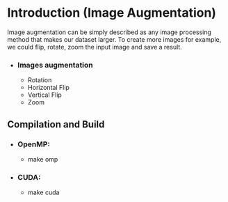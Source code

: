 # Introduction (Image Augmentation)
Image augmentation can be simply described as any image processing method that makes our dataset larger. To create more images for example, we could flip, rotate, zoom the input image and save a result.

* ### Images augmentation
	* Rotation
	* Horizontal Flip
	* Vertical Flip
	* Zoom

## Compilation and Build

* ### OpenMP:
	* make omp
* ### CUDA:
	* make cuda



